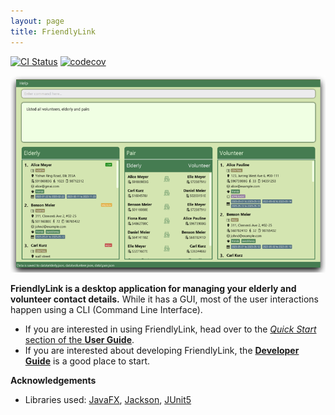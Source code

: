 ```yaml
---
layout: page
title: FriendlyLink
---
```


[![CI Status](https://github.com/AY2223S2-CS2103T-W12-1/tp/workflows/Java%20CI/badge.svg)](https://github.com/AY2223S2-CS2103T-W12-1/tp/actions)
[![codecov](https://codecov.io/gh/AY2223S2-CS2103T-W12-1/tp/branch/master/graph/badge.svg?token=RHIRHCXSMR)](https://codecov.io/gh/AY2223S2-CS2103T-W12-1/tp)


![Ui](images/FloatingUi.png)

**FriendlyLink is a desktop application for managing your elderly and volunteer contact details.** While it has a GUI, most of the user interactions happen using a CLI (Command Line Interface).

* If you are interested in using FriendlyLink, head over to the [_Quick Start_ section of the **User Guide**](UserGuide.html#quick-start).
* If you are interested about developing FriendlyLink, the [**Developer Guide**](DeveloperGuide.html) is a good place to start.


**Acknowledgements**

* Libraries used: [JavaFX](https://openjfx.io/), [Jackson](https://github.com/FasterXML/jackson), [JUnit5](https://github.com/junit-team/junit5)
